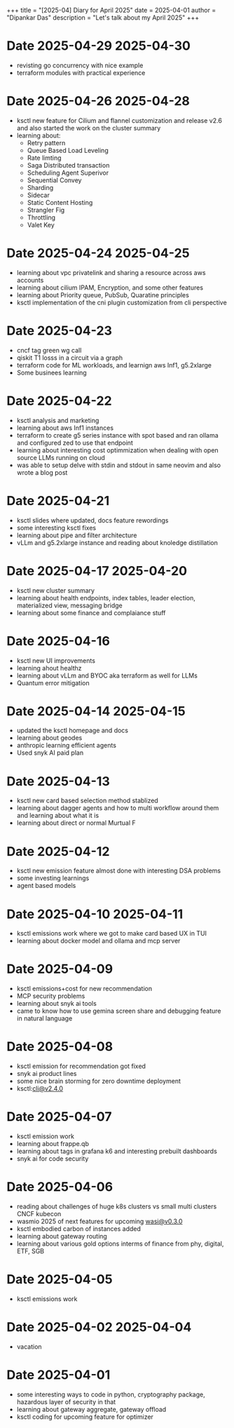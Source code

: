 +++
title = "[2025-04] Diary for April 2025"
date = 2025-04-01
author = "Dipankar Das"
description = "Let's talk about my April 2025"
+++

# Date 2025-04-29 2025-04-30
* revisting go concurrency with nice example
* terraform modules with practical experience

# Date 2025-04-26 2025-04-28
* ksctl new feature for Cilium and flannel customization and release v2.6 and also started the work on the cluster summary
* learning about:
  - Retry pattern
  - Queue Based Load Leveling
  - Rate limting
  - Saga Distributed transaction
  - Scheduling Agent Superivor
  - Sequential Convey
  - Sharding
  - Sidecar
  - Static Content Hosting
  - Strangler Fig
  - Throttling
  - Valet Key

# Date 2025-04-24 2025-04-25
* learning about vpc privatelink and sharing a resource across aws accounts
* learning about cilium IPAM, Encryption, and some other features
* learning about Priority queue, PubSub, Quaratine principles
* ksctl implementation of the cni plugin customization from cli perspective

# Date 2025-04-23
* cncf tag green wg call
* qiskit T1 losss in a circuit via a graph
* terraform code for ML workloads, and learnign aws Inf1, g5.2xlarge
* Some businees learning


# Date 2025-04-22
* ksctl analysis and marketing
* learning about aws Inf1 instances
* terraform to create g5 series instance with spot based and ran ollama and configured zed to use that endpoint
* learning about interesting cost optimmization when dealing with open source LLMs running on cloud
* was able to setup delve with stdin and stdout in same neovim and also wrote a blog post

# Date 2025-04-21
* ksctl slides where updated, docs feature rewordings
* some interesting ksctl fixes
* learning about pipe and filter architecture
* vLLm and g5.2xlarge instance and reading about knoledge distillation

# Date 2025-04-17 2025-04-20
* ksctl new cluster summary
* learning about health endpoints, index tables, leader election, materialized view, messaging bridge
* learning about some finance and complaiance stuff

# Date 2025-04-16
* ksctl new UI improvements
* learning ahout healthz
* learning about vLLm and BYOC aka terraform as well for LLMs
* Quantum error mitigation

# Date 2025-04-14 2025-04-15
* updated the ksctl homepage and docs
* learning about geodes
* anthropic learning efficient agents
* Used snyk AI paid plan

# Date 2025-04-13
* ksctl new card based selection method stablized
* learning about dagger agents and how to multi workflow around them and learning about what it is 
* learning about direct or normal Murtual F

# Date 2025-04-12
* ksctl new emission feature almost done with interesting DSA problems
* some investing learnings
* agent based models

# Date 2025-04-10 2025-04-11
* ksctl emissions work where we got to make card based UX in TUI
* learning about docker model and ollama and mcp server

# Date 2025-04-09
* ksctl emissions+cost for new recommendation
* MCP security problems
* learning about snyk ai tools
* came to know how to use gemina screen share and debugging feature in natural language

# Date 2025-04-08
* ksctl emission for recommendation got fixed
* snyk ai product lines
* some nice brain storming for zero downtime deployment
* ksctl:cli@v2.4.0

# Date 2025-04-07
* ksctl emission work
* learning about frappe.qb
* learning about tags in grafana k6 and interesting prebuilt dashboards
* snyk ai for code security

# Date 2025-04-06
* reading about challenges of huge k8s clusters vs small multi clusters CNCF kubecon
* wasmio 2025 of next features for upcoming wasi@v0.3.0
* ksctl embodied carbon of instances added
* learning about gateway routing
* learning about various gold options interms of finance from phy, digital, ETF, SGB

# Date 2025-04-05
* ksctl emissions work

# Date 2025-04-02 2025-04-04
* vacation

# Date 2025-04-01
* some interesting ways to code in python, cryptography package, hazardous layer of security in that
* learning about gateway aggregate, gateway offload
* ksctl coding for upcoming feature for optimizer
